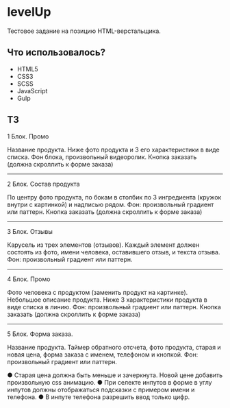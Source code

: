 ﻿# levelUp

Тестовое задание на позицию HTML-верстальщика.

## Что использовалось?

- HTML5
- CSS3
- SCSS
- JavaScript
- Gulp

## ТЗ
1 Блок. Промо

Название продукта. Ниже фото продукта и 3 его характеристики в виде списка. Фон блока, произвольный видеоролик. Кнопка заказать (должна скроллить к форме заказа)

________________________________________
2 Блок. Состав продукта

По центру фото продукта, по бокам в столбик по 3 ингредиента (кружок внутри с картинкой) и надписью рядом. Фон: произвольный градиент или паттерн. Кнопка заказать (должна скроллить к форме заказа)

________________________________________
3 Блок. Отзывы

Карусель из трех элементов (отзывов). Каждый элемент должен состоять из фото, имени человека, оставившего отзыв, и текста отзыва. Фон: произвольный градиент или паттерн.

________________________________________
4 Блок. Промо

Фото человека с продуктом (заменить продукт на картинке). Небольшое описание продукта. Ниже 3 характеристики продукта в виде списка в линию. Фон: произвольный градиент или паттерн. Кнопка заказать (должна скроллить к форме заказа)

________________________________________
5 Блок. Форма заказа.

Название продукта. Таймер обратного отсчета, фото продукта, старая и новая цена, форма заказа с именем, телефоном и кнопкой. Фон: произвольный градиент или паттерн.

●	Старая цена должна быть меньше и зачеркнута. Новой цене добавить произвольную css анимацию.
●	При селекте инпутов в форме в углу инпутов должны отображаться подсказки с примером имени и телефона.
●	В инпуте телефона разрешить ввод только цифр. 

